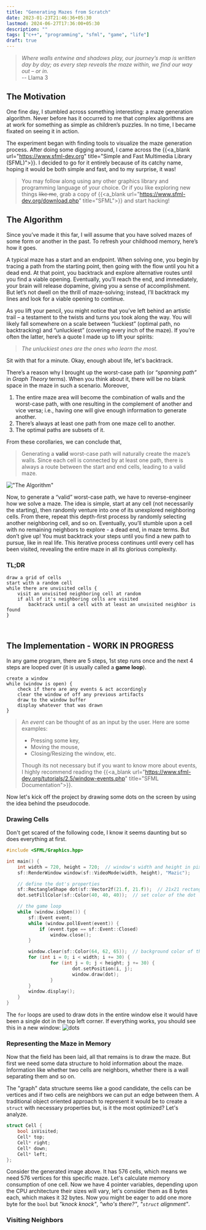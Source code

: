 ```yaml
---
title: "Generating Mazes from Scratch"
date: 2023-01-23T21:46:36+05:30
lastmod: 2024-06-27T17:36:00+05:30
description: ""
tags: ["c++", "programming", "sfml", "game", "life"]
draft: true
---
```

> _Where walls entwine and shadows play, our journey’s map is written day by day; as every step reveals the maze within, we find our way out – or in._  
> -- Llama 3

## The Motivation
One fine day, I stumbled across something interesting: a maze generation algorithm. Never before has it occurred to me that complex algorithms are at work for something as simple as children’s puzzles. In no time, I became fixated on seeing it in action.

The experiment began with finding tools to visualize the maze generation process. After doing some digging around, I came across the {{<a_blank url="https://www.sfml-dev.org" title="Simple and Fast Multimedia Library (SFML)">}}. I decided to go for it entirely because of its catchy name, hoping it would be both simple and fast, and to my surprise, it was!

> You may follow along using any other graphics library and programming language of your choice. Or if you like exploring new things ~~like me~~, grab a copy of {{<a_blank url="https://www.sfml-dev.org/download.php" title="SFML">}} and start hacking!

## The Algorithm
Since you’ve made it this far, I will assume that you have solved mazes of some form or another in the past. To refresh your childhood memory, here’s how it goes.

A typical maze has a start and an endpoint. When solving one, you begin by tracing a path from the starting point, then going with the flow until you hit a dead end. At that point, you backtrack and explore alternative routes until you find a viable opening. Eventually, you’ll reach the end, and immediately, your brain will release dopamine, giving you a sense of accomplishment. But let’s not dwell on the thrill of maze-solving; instead, I’ll backtrack my lines and look for a viable opening to continue.

As you lift your pencil, you might notice that you’ve left behind an artistic trail – a testament to the twists and turns you took along the way. You will likely fall somewhere on a scale between “luckiest” (optimal path, no backtracking) and “unluckiest” (covering every inch of the maze). If you’re often the latter, here’s a quote I made up to lift your spirits:

> _The unluckiest ones are the ones who learn the most._

Sit with that for a minute. Okay, enough about life, let's backtrack.

There’s a reason why I brought up the worst-case path (or _“spanning path”_ in _Graph Theory_ terms). When you think about it, there will be no blank space in the maze in such a scenario. Moreover,
1. The entire maze area will become the combination of walls and the worst-case path, with one resulting in the complement of another and vice versa; i.e., having one will give enough information to generate another.
2. There’s always at least one path from one maze cell to another.
3. The optimal paths are subsets of it.

From these corollaries, we can conclude that,

> Generating a **valid** worst-case path will naturally create the maze’s walls. Since each cell is connected by at least one path, there is always a route between the start and end cells, leading to a valid maze.

!["The Algorithm"](/images/mazic.gif "An animation showing various steps in the algorithm.")

Now, to generate a “valid” worst-case path, we have to reverse-engineer how we solve a maze. The idea is simple, start at any cell (not necessarily the starting), then randomly venture into one of its unexplored neighboring cells. From there, repeat this depth-first process by randomly selecting another neighboring cell, and so on. Eventually, you’ll stumble upon a cell with no remaining neighbors to explore - a dead end, in maze terms. But don’t give up! You must backtrack your steps until you find a new path to pursue, like in real life. This iterative process continues until every cell has been visited, revealing the entire maze in all its glorious complexity.

### TL;DR
```plaintext {linenos=false}
draw a grid of cells
start with a random cell
while there are unvisited cells {
    visit an unvisited neighboring cell at random
    if all of it's neighboring cells are visited
        backtrack until a cell with at least an unvisited neighbor is found
}
```
&nbsp;
## The Implementation - WORK IN PROGRESS
In any game program, there are 5 steps, 1st step runs once and the next 4 steps are looped over (it is usually called a **game loop**).
```plaintext {linenos=false}
create a window
while (window is open) {
    check if there are any events & act accordingly
    clear the window of off any previous artifacts
    draw to the window buffer
    display whatever that was drawn
}
```
> An _event_ can be thought of as an input by the user. Here are some examples:
> - Pressing some key,
> - Moving the mouse,
> - Closing/Resizing the window, etc.
>
> Though its not necessary but if you want to know more about events, I highly recommend reading the {{<a_blank url="https://www.sfml-dev.org/tutorials/2.5/window-events.php" title="SFML Documentation">}}.

Now let's kick off the project by drawing some dots on the screen by using the idea behind the pseudocode.
### Drawing Cells
Don't get scared of the following code, I know it seems daunting but so does everything at first.
```c++
#include <SFML/Graphics.hpp>

int main() {
    int width = 720, height = 720;  // window's width and height in pixels
    sf::RenderWindow window(sf::VideoMode(width, height), "Mazic");

    // define the dot's properties
    sf::RectangleShape dot(sf::Vector2f(21.f, 21.f));  // 21x21 rectangular dot
    dot.setFillColor(sf::Color(40, 40, 40));  // set color of the dot

    // the game loop
    while (window.isOpen()) {
        sf::Event event;
        while (window.pollEvent(event)) {
            if (event.type == sf::Event::Closed)
                window.close();
        }

        window.clear(sf::Color(64, 62, 65));  // background color of the maze
        for (int i = 0; i < width; i += 30) {
                for (int j = 0; j < height; j += 30) {
                        dot.setPosition(i, j);
                        window.draw(dot);
                }
        }
        window.display();
    }
}
```
The `for` loops are used to draw dots in the entire window else it would have been a single dot in the top left corner. If everything works, you should see this in a new window:
![dots](/images/dots.png "They don't look like 'dots', do they? 'cell' is a more accurate term.")
### Representing the Maze in Memory
Now that the field has been laid, all that remains is to draw the maze. But first we need some data structure to hold information about the maze. Information like whether two cells are neighbors, whether there is a wall separating them and so on.

The "graph" data structure seems like a good candidate, the cells can be vertices and if two cells are neighbors we can put an edge between them. A traditional object oriented approach to represent it would be to create a `struct` with necessary properties but, is it the most optimized? Let's analyze.
```c++
struct Cell {
    bool isVisited;
    Cell* top;
    Cell* right;
    Cell* down;
    Cell* left;
};
```

Consider the generated image above. It has 576 cells, which means we need 576 vertices for this specific maze. Let's calculate memory consumption of one cell. Now we have 4 pointer variables, depending upon the CPU architecture their sizes will vary, let's consider them as 8 bytes each, which makes it 32 bytes. Now you might be eager to add one more byte for the `bool` but _"knock knock"_, _"who's there?"_, _"`struct` alignment"_.
### Visiting Neighbors
